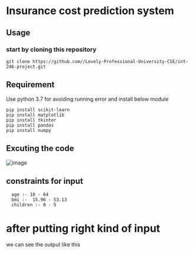 # Insurance cost prediction system
## Usage
### start by cloning this repository
```
git clone https://github.com//Lovely-Professional-University-CSE/int-246-project.git
```
## Requirement
Use python 3.7 for avoiding running error and install below module
```
pip install scikit-learn 
pip install matplotlib
pip install tkinter
pip install pandas
pip install numpy
```
## Excuting the code
![image](https://user-images.githubusercontent.com/51002537/98382839-b8dfcc80-2071-11eb-9d04-3a52bea19f9c.png)

## constraints for input 
```
  age :- 18 - 64
  bmi :-  15.96 - 53.13
  children :- 0 - 5
```
# after putting right kind of input 
we can see the output like this
